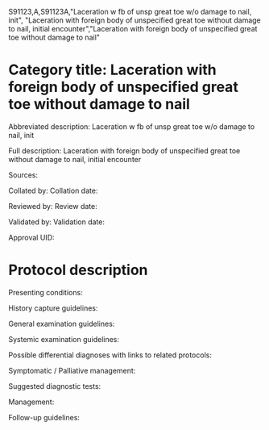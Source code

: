 S91123,A,S91123A,"Laceration w fb of unsp great toe w/o damage to nail, init", "Laceration with foreign body of unspecified great toe without damage to nail, initial encounter","Laceration with foreign body of unspecified great toe without damage to nail"
# Category title: Laceration with foreign body of unspecified great toe without damage to nail

Abbreviated description: Laceration w fb of unsp great toe w/o damage to nail, init

Full description: Laceration with foreign body of unspecified great toe without damage to nail, initial encounter

Sources:

Collated by:
Collation date:

Reviewed by:
Review date:

Validated by:
Validation date:

Approval UID:

# Protocol description

Presenting conditions:

History capture guidelines:

General examination guidelines:

Systemic examination guidelines:

Possible differential diagnoses with links to related protocols:

Symptomatic / Palliative management:

Suggested diagnostic tests:

Management:

Follow-up guidelines:
